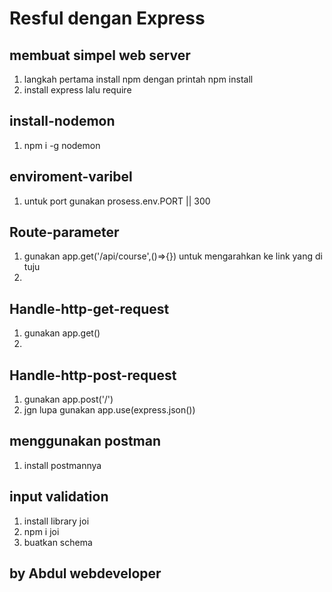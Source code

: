# Resful dengan Express
## membuat simpel web server
1. langkah pertama install npm dengan printah npm install
2. install express lalu require
## install-nodemon
1. npm i -g nodemon
## enviroment-varibel
1. untuk port gunakan prosess.env.PORT || 300
## Route-parameter
1. gunakan app.get('/api/course',()=>{}) untuk mengarahkan ke link yang di tuju
2. 
## Handle-http-get-request
1. gunakan app.get()
2.
## Handle-http-post-request
1. gunakan app.post('/')
2. jgn lupa gunakan app.use(express.json())
## menggunakan postman
1. install postmannya 
## input validation
1. install library joi
2. npm i joi
3. buatkan schema


## by Abdul webdeveloper


